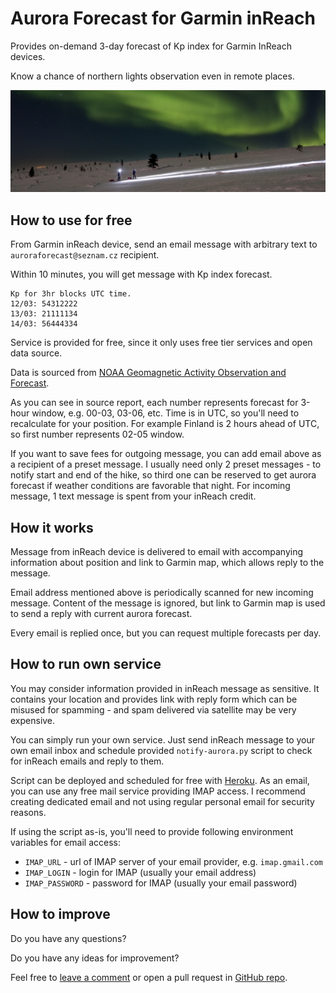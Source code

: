 # Aurora Forecast for Garmin inReach
Provides on-demand 3-day forecast of Kp index for Garmin InReach devices.

Know a chance of northern lights observation even in remote places.

![Aurora observed in Urho Kekkonen NP](img/aurora-ukk.jpg)

## How to use for free
From Garmin inReach device, send an email message with arbitrary text to `auroraforecast@seznam.cz` recipient.

Within 10 minutes, you will get message with Kp index forecast.
```
Kp for 3hr blocks UTC time.
12/03: 54312222
13/03: 21111134
14/03: 56444334
```

Service is provided for free, since it only uses free tier services and open data source.

Data is sourced from [NOAA Geomagnetic Activity Observation and Forecast](https://services.swpc.noaa.gov/text/3-day-forecast.txt).

As you can see in source report, each number represents forecast for 3-hour window, e.g. 00-03, 03-06, etc.
Time is in UTC, so you'll need to recalculate for your position.
For example Finland is 2 hours ahead of UTC, so first number represents 02-05 window.

If you want to save fees for outgoing message, you can add email above as a recipient of a preset message.
I usually need only 2 preset messages - to notify start and end of the hike, so third one can be reserved to get aurora forecast if weather conditions are favorable that night.
For incoming message, 1 text message is spent from your inReach credit.

## How it works
Message from inReach device is delivered to email with accompanying information about position and link to Garmin map, which allows reply to the message.

Email address mentioned above is periodically scanned for new incoming message.
Content of the message is ignored, but link to Garmin map is used to send a reply with current aurora forecast.

Every email is replied once, but you can request multiple forecasts per day.

## How to run own service
You may consider information provided in inReach message as sensitive.
It contains your location and provides link with reply form which can be misused for spamming - and spam delivered via satellite may be very expensive.

You can simply run your own service. Just send inReach message to your own email inbox and schedule provided `notify-aurora.py` script to check for inReach emails and reply to them.

Script can be deployed and scheduled for free with [Heroku](https://www.heroku.com).
As an email, you can use any free mail service providing IMAP access.
I recommend creating dedicated email and not using regular personal email for security reasons.

If using the script as-is, you'll need to provide following environment variables for email access:

- `IMAP_URL` - url of IMAP server of your email provider, e.g. `imap.gmail.com`
- `IMAP_LOGIN` - login for IMAP (usually your email address)
- `IMAP_PASSWORD` - password for IMAP (usually your email password)

## How to improve
Do you have any questions?

Do you have any ideas for improvement?

Feel free to [leave a comment](https://github.com/hajekr/aurora-forecast/issues/new) or open a pull request in [GitHub repo](https://github.com/hajekr/aurora-forecast).